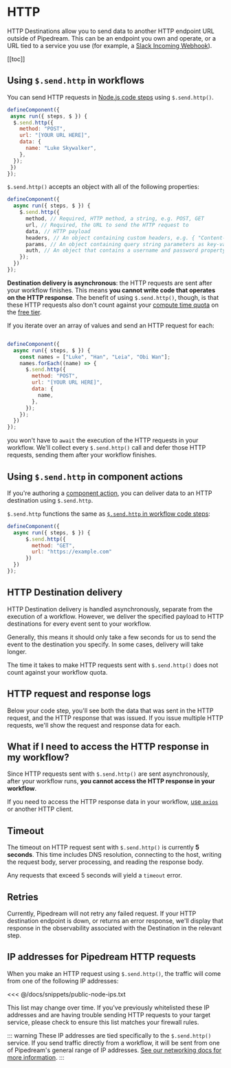 # HTTP

HTTP Destinations allow you to send data to another HTTP endpoint URL outside of Pipedream. This can be an endpoint you own and operate, or a URL tied to a service you use (for example, a [Slack Incoming Webhook](https://api.slack.com/incoming-webhooks)).

[[toc]]

## Using `$.send.http` in workflows

You can send HTTP requests in [Node.js code steps](/workflows/steps/code/) using `$.send.http()`.

```javascript
defineComponent({
 async run({ steps, $ }) {
  $.send.http({
    method: "POST",
    url: "[YOUR URL HERE]",
    data: {
      name: "Luke Skywalker",
    },
  });  
 })
});
```

`$.send.http()` accepts an object with all of the following properties:

```javascript
defineComponent({
  async run({ steps, $ }) {
    $.send.http({
      method, // Required, HTTP method, a string, e.g. POST, GET
      url, // Required, the URL to send the HTTP request to
      data, // HTTP payload
      headers, // An object containing custom headers, e.g. { "Content-Type": "application/json" }
      params, // An object containing query string parameters as key-value pairs
      auth, // An object that contains a username and password property, for HTTP basic auth
    });  
  })
});

```

**Destination delivery is asynchronous**: the HTTP requests are sent after your workflow finishes. This means **you cannot write code that operates on the HTTP response**. The benefit of using `$.send.http()`, though, is that these HTTP requests also don't count against your [compute time quota](/limits/#compute-time-per-day) on the [free tier](/pricing/#developer-tier).

If you iterate over an array of values and send an HTTP request for each:

```javascript

defineComponent({
  async run({ steps, $ }) {
    const names = ["Luke", "Han", "Leia", "Obi Wan"];
    names.forEach((name) => {
      $.send.http({
        method: "POST",
        url: "[YOUR URL HERE]",
        data: {
          name,
        },
      });
    });
  })
});
```

you won't have to `await` the execution of the HTTP requests in your workflow. We'll collect every `$.send.http()` call and defer those HTTP requests, sending them after your workflow finishes.

## Using `$.send.http` in component actions

If you're authoring a [component action](/components/actions/), you can deliver data to an HTTP destination using `$.send.http`.

`$.send.http` functions the same as [`$.send.http` in workflow code steps](#using-send-http-in-workflows):

```javascript
defineComponent({
  async run({ steps, $ }) {
      $.send.http({
        method: "GET",
        url: "https://example.com"
      })
  })
});
```

## HTTP Destination delivery

HTTP Destination delivery is handled asynchronously, separate from the execution of a workflow. However, we deliver the specified payload to HTTP destinations for every event sent to your workflow.

Generally, this means it should only take a few seconds for us to send the event to the destination you specify. In some cases, delivery will take longer.

The time it takes to make HTTP requests sent with `$.send.http()` does not count against your workflow quota.

## HTTP request and response logs

Below your code step, you'll see both the data that was sent in the HTTP request, and the HTTP response that was issued. If you issue multiple HTTP requests, we'll show the request and response data for each.

## What if I need to access the HTTP response in my workflow?

Since HTTP requests sent with `$.send.http()` are sent asynchronously, after your workflow runs, **you cannot access the HTTP response in your workflow**.

If you need to access the HTTP response data in your workflow, [use `axios`](/workflows/steps/code/nodejs/http-requests/) or another HTTP client.

## Timeout

The timeout on HTTP request sent with `$.send.http()` is currently **5 seconds**. This time includes DNS resolution, connecting to the host, writing the request body, server processing, and reading the response body.

Any requests that exceed 5 seconds will yield a `timeout` error. 

## Retries

Currently, Pipedream will not retry any failed request. If your HTTP destination endpoint is down, or returns an error response, we'll display that response in the observability associated with the Destination in the relevant step.

## IP addresses for Pipedream HTTP requests

When you make an HTTP request using `$.send.http()`, the traffic will come from one of the following IP addresses:

<<< @/docs/snippets/public-node-ips.txt

This list may change over time. If you've previously whitelisted these IP addresses and are having trouble sending HTTP requests to your target service, please check to ensure this list matches your firewall rules.

::: warning
These IP addresses are tied specifically to the `$.send.http()` service. If you send traffic directly from a workflow, it will be sent from one of Pipedream's general range of IP addresses. [See our networking docs for more information](/workflows/networking/).
:::

<Footer />

